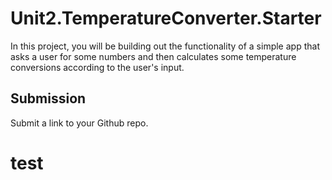 # Unit2.TemperatureConverter.Starter

In this project, you will be building out the functionality of a simple app that asks a user for some numbers and then calculates some temperature conversions according to the user's input.

## Submission

Submit a link to your Github repo.
# test
